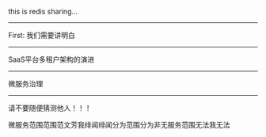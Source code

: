 this is redis sharing...


---

First: 我们需要讲明白

---

SaaS平台多租户架构的演进

---

微服务治理

---


请不要随便猜测他人！！！

微服务范围范围范文芳我绯闻绯闻分为范围分为非无服务范围无法我无法